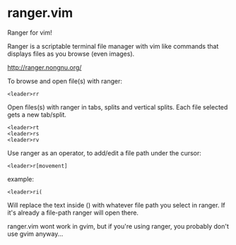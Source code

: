 ranger.vim
==========

Ranger for vim!

Ranger is a scriptable terminal file manager with vim like commands that
displays files as you browse (even images).

http://ranger.nongnu.org/



To browse and open file(s) with ranger:

    <leader>rr

Open files(s) with ranger in tabs, splits and vertical splits.
Each file selected gets a new tab/split.

    <leader>rt
    <leader>rs
    <leader>rv

Use ranger as an operator, to add/edit a file path under the cursor:

    <leader>r[movement]

example: 

    <leader>ri( 

Will replace the text inside () with whatever file path you select in ranger. If
it's already a file-path ranger will open there.



ranger.vim wont work in gvim, but if you're using ranger, you probably don't use
gvim anyway...
